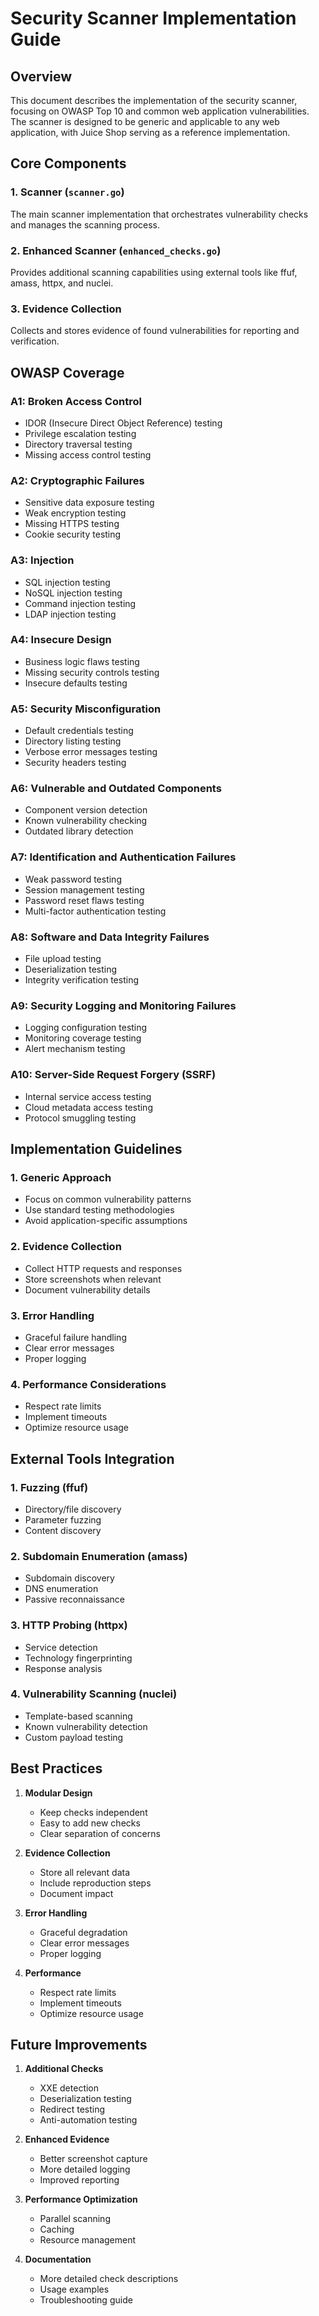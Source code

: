 # Security Scanner Implementation Guide

## Overview
This document describes the implementation of the security scanner, focusing on OWASP Top 10 and common web application vulnerabilities. The scanner is designed to be generic and applicable to any web application, with Juice Shop serving as a reference implementation.

## Core Components

### 1. Scanner (`scanner.go`)
The main scanner implementation that orchestrates vulnerability checks and manages the scanning process.

### 2. Enhanced Scanner (`enhanced_checks.go`)
Provides additional scanning capabilities using external tools like ffuf, amass, httpx, and nuclei.

### 3. Evidence Collection
Collects and stores evidence of found vulnerabilities for reporting and verification.

## OWASP Coverage

### A1: Broken Access Control
- IDOR (Insecure Direct Object Reference) testing
- Privilege escalation testing
- Directory traversal testing
- Missing access control testing

### A2: Cryptographic Failures
- Sensitive data exposure testing
- Weak encryption testing
- Missing HTTPS testing
- Cookie security testing

### A3: Injection
- SQL injection testing
- NoSQL injection testing
- Command injection testing
- LDAP injection testing

### A4: Insecure Design
- Business logic flaws testing
- Missing security controls testing
- Insecure defaults testing

### A5: Security Misconfiguration
- Default credentials testing
- Directory listing testing
- Verbose error messages testing
- Security headers testing

### A6: Vulnerable and Outdated Components
- Component version detection
- Known vulnerability checking
- Outdated library detection

### A7: Identification and Authentication Failures
- Weak password testing
- Session management testing
- Password reset flaws testing
- Multi-factor authentication testing

### A8: Software and Data Integrity Failures
- File upload testing
- Deserialization testing
- Integrity verification testing

### A9: Security Logging and Monitoring Failures
- Logging configuration testing
- Monitoring coverage testing
- Alert mechanism testing

### A10: Server-Side Request Forgery (SSRF)
- Internal service access testing
- Cloud metadata access testing
- Protocol smuggling testing

## Implementation Guidelines

### 1. Generic Approach
- Focus on common vulnerability patterns
- Use standard testing methodologies
- Avoid application-specific assumptions

### 2. Evidence Collection
- Collect HTTP requests and responses
- Store screenshots when relevant
- Document vulnerability details

### 3. Error Handling
- Graceful failure handling
- Clear error messages
- Proper logging

### 4. Performance Considerations
- Respect rate limits
- Implement timeouts
- Optimize resource usage

## External Tools Integration

### 1. Fuzzing (ffuf)
- Directory/file discovery
- Parameter fuzzing
- Content discovery

### 2. Subdomain Enumeration (amass)
- Subdomain discovery
- DNS enumeration
- Passive reconnaissance

### 3. HTTP Probing (httpx)
- Service detection
- Technology fingerprinting
- Response analysis

### 4. Vulnerability Scanning (nuclei)
- Template-based scanning
- Known vulnerability detection
- Custom payload testing

## Best Practices

1. **Modular Design**
   - Keep checks independent
   - Easy to add new checks
   - Clear separation of concerns

2. **Evidence Collection**
   - Store all relevant data
   - Include reproduction steps
   - Document impact

3. **Error Handling**
   - Graceful degradation
   - Clear error messages
   - Proper logging

4. **Performance**
   - Respect rate limits
   - Implement timeouts
   - Optimize resource usage

## Future Improvements

1. **Additional Checks**
   - XXE detection
   - Deserialization testing
   - Redirect testing
   - Anti-automation testing

2. **Enhanced Evidence**
   - Better screenshot capture
   - More detailed logging
   - Improved reporting

3. **Performance Optimization**
   - Parallel scanning
   - Caching
   - Resource management

4. **Documentation**
   - More detailed check descriptions
   - Usage examples
   - Troubleshooting guide 